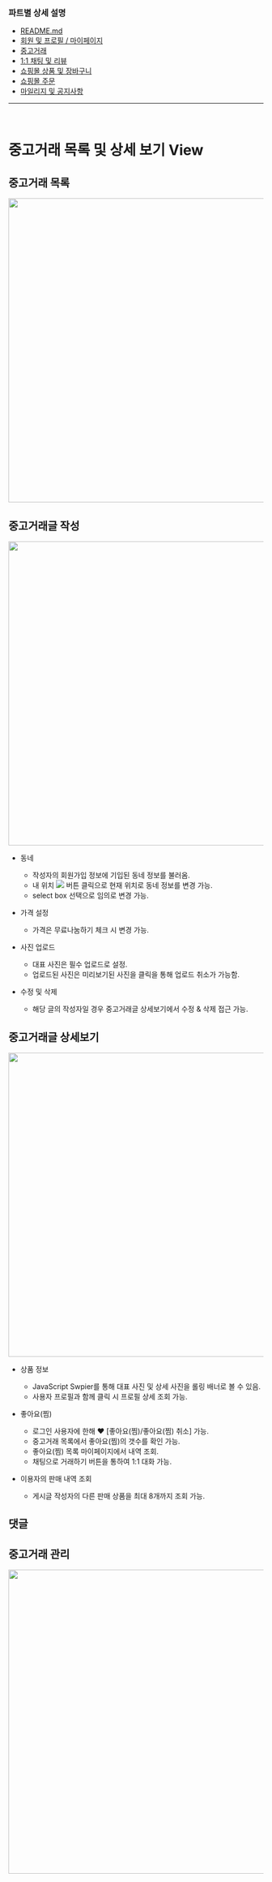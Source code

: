 ### 파트별 상세 설명
- [README.md](https://github.com/2jigoo/daangnmungcat#readme)
- [회원 및 프로필 / 마이페이지](https://github.com/2jigoo/daangnmungcat/blob/master/documents/member_view.md)
- [중고거래](https://github.com/2jigoo/daangnmungcat/blob/master/documents/joongo_view.md)
- [1:1 채팅 및 리뷰](https://github.com/2jigoo/daangnmungcat/blob/master/documents/chat_review_view.md)
- [쇼핑몰 상품 및 장바구니](https://github.com/2jigoo/daangnmungcat/blob/master/documents/mall_pdt_cart_view.md)
- [쇼핑몰 주문](https://github.com/2jigoo/daangnmungcat/blob/master/documents/order_view.md)
- [마일리지 및 공지사항](https://github.com/2jigoo/daangnmungcat/blob/master/documents/mileage_notice_view.md)

----
<br>

# 중고거래 목록 및 상세 보기 View

## 중고거래 목록
<img src="https://user-images.githubusercontent.com/75772990/114667875-fa6c5600-9d3a-11eb-906f-7117352c5d41.png" width="600">

<br>


## 중고거래글  작성
<img src="https://user-images.githubusercontent.com/75772932/114850543-db91c080-9e1b-11eb-92de-0a18428b9103.png" width="600">

<br>

- 동네  
    - 작성자의 회원가입 정보에 기입된 동네 정보를 불러옴.  
    - 내 위치  <img src="https://user-images.githubusercontent.com/75772932/114857162-ebf96980-9e22-11eb-991b-9f698500bdeb.png"> 버튼 클릭으로 현재 위치로  동네 정보를 변경 가능.    
    - select box 선택으로  임의로 변경 가능.   

- 가격 설정
    - 가격은 무료나눔하기 체크 시 변경 가능.  

- 사진 업로드 
    - 대표 사진은 필수 업로드로 설정.  
    - 업로드된 사진은 미리보기된 사진을 클릭을 통해 업로드 취소가 가능함.  

- 수정 및 삭제
    - 해당 글의 작성자일 경우 중고거래글 상세보기에서 수정 & 삭제 접근 가능.
    


## 중고거래글 상세보기

<img src="https://user-images.githubusercontent.com/75772990/114681689-5b028f80-9d49-11eb-8dfd-ca29ac622bdf.png" width="600">
<br>

- 상품 정보
    - JavaScript Swpier를 통해 대표 사진 및 상세 사진을 롤링 배너로 볼 수 있음.
    - 사용자 프로필과 함께 클릭 시 프로필 상세 조회 가능.

- 좋아요(찜) 
    - 로그인 사용자에 한해 ♥ [좋아요(찜)/좋아요(찜) 취소] 가능.
    - 중고거래 목록에서 좋아요(찜)의 갯수를 확인 가능. 
    - 좋아요(찜) 목록 마이페이지에서 내역 조회.
    - 채팅으로 거래하기 버튼을 통하여 1:1 대화 가능.  

- 이용자의 판매 내역 조회
    - 게시글 작성자의 다른 판매 상품을 최대 8개까지 조회 가능.


## 댓글



## 중고거래 관리

<img src="https://user-images.githubusercontent.com/75772990/114680367-0f031b00-9d48-11eb-8541-e48deded59a0.png" width="600">
